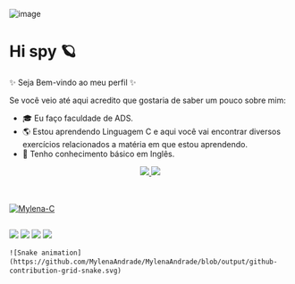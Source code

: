 ![image](https://user-images.githubusercontent.com/102628246/163064264-2b851d46-718f-469a-8240-b88b6d9989d1.png)




#                                                           Hi spy 🪐

   ✨ Seja Bem-vindo ao meu perfil ✨
 
 Se você veio até aqui acredito que gostaria de saber um pouco sobre mim:
  - 🎓 Eu faço faculdade de ADS.
  - 🌎 Estou aprendendo Linguagem C e aqui você vai encontrar diversos exercícios relacionados a matéria em que estou aprendendo.
  - 💬 Tenho conhecimento básico em Inglês.
   
   
<div align="center">
  <a href="https://github.com/MylenaAndrade">
  <img height="180em" src="https://github-readme-stats.vercel.app/api?username=MylenaAndrade&show_icons=true&theme=dracula&include_all_commits=true&count_private=true"/>
  <img height="180em" src="https://github-readme-stats.vercel.app/api/top-langs/?username=MylenaAndrade&layout=compact&langs_count=7&theme=dracula"/>
</div>
   
##
   <div style="display: inline_block"><br>
    <img align="center" alt="Mylena-C" height="30" width="40" src="https://cdn.jsdelivr.net/gh/devicons/devicon/icons/c/c-line.svg" />
    </div>   

##
   <div> 
  <a href="https://instagram.com/rafaballerini" target="_blank"><img src="https://img.shields.io/badge/-Instagram-%23E4405F?style=for-the-badge&logo=instagram&logoColor=white" target="_blank"></a>
 <a href="https://discord.gg/wagxzStdcR" target="_blank"><img src="https://img.shields.io/badge/Discord-7289DA?style=for-the-badge&logo=discord&logoColor=white" target="_blank"></a> 
  <a href = "mailto:contatorafaballerini@gmail.com"><img src=https://img.shields.io/badge/Gmail-D14836?style=for-the-badge&logo=gmail&logoColor=white target="_blank"></a>
  <a href="https://www.linkedin.com/in/rafaella-ballerini-45875016a" target="_blank"><img src="https://img.shields.io/badge/-LinkedIn-%230077B5?style=for-the-badge&logo=linkedin&logoColor=white" target="_blank"></a> 
      
    ![Snake animation](https://github.com/MylenaAndrade/MylenaAndrade/blob/output/github-contribution-grid-snake.svg)
      
</div>
    
<!--
**MylenaAndrade/MylenaAndrade** is a ✨ _special_ ✨ repository because its `README.md` (this file) appears on your GitHub profile.

Here are some ideas to get you started:

- 🔭 I’m currently working on ...
- 🌱 I’m currently learning ...
- 👯 I’m looking to collaborate on ...
- 🤔 I’m looking for help with ...
- 💬 Ask me about ...
- 📫 How to reach me: ...
- 😄 Pronouns: ...
- ⚡ Fun fact: ...
-->

